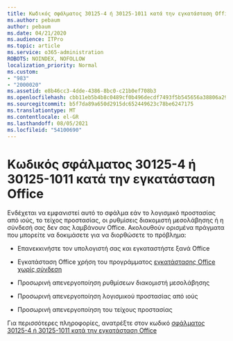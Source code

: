```yaml
---
title: Κωδικός σφάλματος 30125-4 ή 30125-1011 κατά την εγκατάσταση Office
ms.author: pebaum
author: pebaum
ms.date: 04/21/2020
ms.audience: ITPro
ms.topic: article
ms.service: o365-administration
ROBOTS: NOINDEX, NOFOLLOW
localization_priority: Normal
ms.custom:
- "983"
- "2000020"
ms.assetid: e8b46cc3-4dde-4386-8bc0-c21b0ef708b3
ms.openlocfilehash: cbb11eb5b4b8c0489cf0b496decdf7493f5b545656a38806a29a0a252903e000
ms.sourcegitcommit: b5f7da89a650d2915dc652449623c78be6247175
ms.translationtype: MT
ms.contentlocale: el-GR
ms.lasthandoff: 08/05/2021
ms.locfileid: "54100690"
---
```

# <a name="error-code-30125-4-or-30125-1011-when-installing-office"></a>Κωδικός σφάλματος 30125-4 ή 30125-1011 κατά την εγκατάσταση Office

Ενδέχεται να εμφανιστεί αυτό το σφάλμα εάν το λογισμικό προστασίας από ιούς, το τείχος προστασίας, οι ρυθμίσεις διακομιστή μεσολάβησης ή η σύνδεσή σας δεν σας λαμβάνουν Office. Ακολουθούν ορισμένα πράγματα που μπορείτε να δοκιμάσετε για να διορθώσετε το πρόβλημα:
  
- Επανεκκινήστε τον υπολογιστή σας και εγκαταστήστε ξανά Office

- Εγκατάσταση Office χρήση του προγράμματος [εγκατάστασης Office χωρίς σύνδεση](https://support.office.com/article/f0a85fe7-118f-41cb-a791-d59cef96ad1c?wt.mc_id=Alchemy_ClientDIA)

- Προσωρινή απενεργοποίηση ρυθμίσεων διακομιστή μεσολάβησης

- Προσωρινή απενεργοποίηση λογισμικού προστασίας από ιούς

- Προσωρινή απενεργοποίηση του τείχους προστασίας

Για περισσότερες πληροφορίες, ανατρέξτε στον κωδικό [σφάλματος 30125-4 ή 30125-1011 κατά την εγκατάσταση Office](https://support.office.com/article/7bfabec6-76be-4cde-880e-819a9c569612?wt.mc_id=Alchemy_ClientDIA)
  